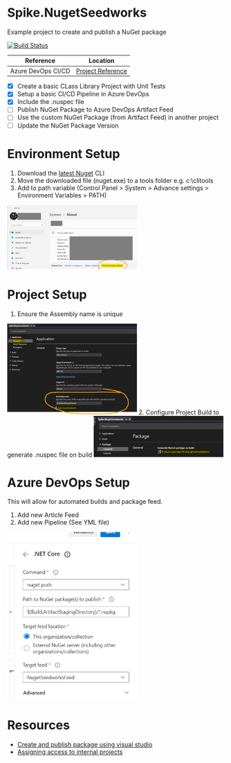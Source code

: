 # Spike.NugetSeedworks
Example project to create and publish a NuGet package

[![Build Status](https://marius-vrstr.visualstudio.com/NugetSeedworks/_apis/build/status/mariusvrstr.Spike.NugetSeedworks?branchName=main)](https://marius-vrstr.visualstudio.com/NugetSeedworks/_build/latest?definitionId=5&branchName=main)

Reference  | Location
------------- | -------------
Azure DevOps CI/CD  | [Project Reference](https://marius-vrstr.visualstudio.com/NugetSeedworks)

- [X] Create a basic CLass Library Project with Unit Tests
- [X] Setup a basic CI/CD Pipeline in Azure DevOps
- [X] Include the .nuspec file
- [ ] Publish NuGet Package to Azure DevOps Artifact Feed
- [ ] Use the custom NuGet Package (from Artifact Feed) in another project
- [ ] Update the NuGet Package Version

# Environment Setup
1. Download the [latest Nuget](https://www.nuget.org/downloads) CLI
2. Move the downloaded file (nuget.exe) to a tools folder e.g. c:\clitools
3. Add to path variable (Control Panel > System > Advance settings > Environment Variables > PATH)
<img src="https://raw.githubusercontent.com/mariusvrstr/Spike.NugetSeedworks/main/resources/System.png" width="300" alt="PATH Variable"> 


# Project Setup

1. Ensure the Assembly name is unique
<img src="https://raw.githubusercontent.com/mariusvrstr/Spike.NugetSeedworks/main/resources/AssemblyName.png" width="300" alt="PATH Variable"> 
2. Configure Project Build to generate .nuspec file on build 
<img src="https://raw.githubusercontent.com/mariusvrstr/Spike.NugetSeedworks/main/resources/GenerateNuGetPackage.png" width="300" alt="Generate NuGet Package File"> 


# Azure DevOps Setup
This will allow for automated builds and package feed.
1. Add new Article Feed
2. Add new Pipeline (See YML file)
<img src="https://raw.githubusercontent.com/mariusvrstr/Spike.NugetSeedworks/main/resources/PushFeed.png" width="300" alt="PATH Variable"> 


# Resources
- [Create and publish package using visual studio](https://docs.microsoft.com/en-us/nuget/quickstart/create-and-publish-a-package-using-visual-studio-net-framework)
- [Assigning access to internal projects](https://stackoverflow.com/questions/61384798/nuget-restore-not-working-with-artifact-feed-in-azure-devops)
